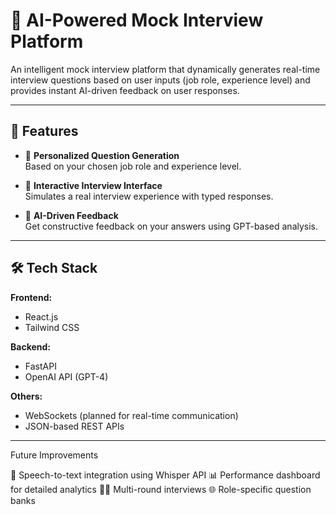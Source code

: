 # 🧠 AI-Powered Mock Interview Platform

An intelligent mock interview platform that dynamically generates real-time interview questions based on user inputs (job role, experience level) and provides instant AI-driven feedback on user responses.

---

## 🚀 Features

- 🎯 **Personalized Question Generation**  
  Based on your chosen job role and experience level.

- 💬 **Interactive Interview Interface**  
  Simulates a real interview experience with typed responses.

- 🤖 **AI-Driven Feedback**  
  Get constructive feedback on your answers using GPT-based analysis.

---

## 🛠️ Tech Stack

**Frontend:**  
- React.js  
- Tailwind CSS

**Backend:**  
- FastAPI  
- OpenAI API (GPT-4)

**Others:**  
- WebSockets (planned for real-time communication)  
- JSON-based REST APIs

---

 Future Improvements

🎤 Speech-to-text integration using Whisper API
📊 Performance dashboard for detailed analytics
🧑‍💼 Multi-round interviews
🌐 Role-specific question banks
